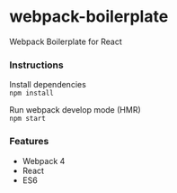 # webpack-boilerplate
Webpack Boilerplate for React

### Instructions
Install dependencies<br>
`npm install`

Run webpack develop mode (HMR)<br>
`npm start`

### Features
- Webpack 4
- React
- ES6
